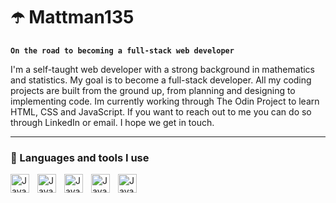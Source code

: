 # ☂️ Mattman135

**`On the road to becoming a full-stack web developer`**

I'm a self-taught web developer with a strong background in mathematics and statistics. My goal is to become a full-stack developer. All my coding projects are built from the ground up, from planning and designing to implementing code. Im currently working through The Odin Project to learn HTML, CSS and JavaScript. If you want to reach out to me you can do so through LinkedIn or email. I hope we get in touch.

---

### 🔧 Languages and tools I use

<a href="https://en.wikipedia.org/wiki/HTML5"><img align="left" alt="Java" width="30px" style="padding-right:10px;" src="https://cdn.jsdelivr.net/gh/devicons/devicon/icons/html5/html5-original-wordmark.svg"/></a>
<a href="https://en.wikipedia.org/wiki/CSS"><img align="left" alt="Java" width="30px" style="padding-right:10px;" src="https://cdn.jsdelivr.net/gh/devicons/devicon/icons/css3/css3-original-wordmark.svg"/></a>
<a href="https://en.wikipedia.org/wiki/JavaScript"><img align="left" alt="Java" width="30px" style="padding-right:10px;" src="https://cdn.jsdelivr.net/gh/devicons/devicon/icons/javascript/javascript-original.svg"/></a>
<a href="https://en.wikipedia.org/wiki/Python_(programming_language)"><img align="left" alt="Java" width="30px" style="padding-right:10px;" src="https://cdn.jsdelivr.net/gh/devicons/devicon/icons/python/python-original.svg"/></a>
<a href="https://en.wikipedia.org/wiki/Project_Jupyter"><img align="left" alt="Java" width="30px" style="padding-right:10px;" src="https://cdn.jsdelivr.net/gh/devicons/devicon/icons/jupyter/jupyter-original.svg"/></a>


<!--
**Mattman135/Mattman135** is a ✨ _special_ ✨ repository because its `README.md` (this file) appears on your GitHub profile.

Here are some ideas to get you started:

- 🔭 I’m currently working on ...
- 🌱 I’m currently learning ...
- 👯 I’m looking to collaborate on ...
- 🤔 I’m looking for help with ...
- 💬 Ask me about ...
- 📫 How to reach me: ...
- 😄 Pronouns: ...
- ⚡ Fun fact: ...
-->
